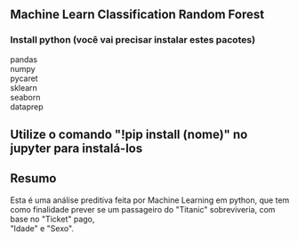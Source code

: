 ## Machine Learn Classification Random Forest

### Install python (você vai precisar instalar estes pacotes)

pandas <br>
numpy <br>
pycaret <br>
sklearn <br>
seaborn <br>
dataprep <br>

## Utilize o comando "!pip install (nome)" no jupyter para instalá-los

## Resumo <br>
Esta é uma análise preditiva feita por Machine Learning em python, que tem <br>
como finalidade prever se um passageiro do "Titanic" sobreviveria, com base no "Ticket" pago, <br>
"Idade" e "Sexo".


